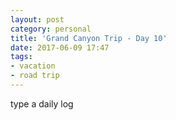 ```yaml
---
layout: post
category: personal
title: 'Grand Canyon Trip - Day 10'
date: 2017-06-09 17:47
tags:
- vacation
- road trip
---
```


type a daily log